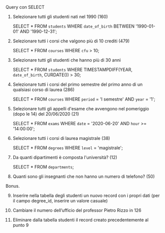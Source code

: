 Query con SELECT

1. Selezionare tutti gli studenti nati nel 1990 (160)

   SELECT \* FROM `students` WHERE `date_of_birth` BETWEEN '1990-01-01' AND '1990-12-31';

2. Selezionare tutti i corsi che valgono più di 10 crediti (479)

   SELECT \* FROM `courses` WHERE `cfu` > 10;

3. Selezionare tutti gli studenti che hanno più di 30 anni

   SELECT \* FROM `students` WHERE TIMESTAMPDIFF(YEAR, `date_of_birth`, CURDATE()) > 30;

4. Selezionare tutti i corsi del primo semestre del primo anno di un qualsiasi corso di
   laurea (286)

   SELECT \* FROM `courses` WHERE `period` = 'I semestre' AND `year` = '1';

5. Selezionare tutti gli appelli d'esame che avvengono nel pomeriggio (dopo le 14) del
   20/06/2020 (21)

   SELECT \* FROM `exams` WHERE `date` = '2020-06-20' AND `hour` >= '14:00:00';

6. Selezionare tutti i corsi di laurea magistrale (38)

   SELECT \* FROM `degrees` WHERE `level` = 'magistrale';

7. Da quanti dipartimenti è composta l'università? (12)

   SELECT \* FROM `departments`;

8. Quanti sono gli insegnanti che non hanno un numero di telefono? (50)

Bonus.

9. Inserire nella tabella degli studenti un nuovo record con i propri dati (per il campo
   degree_id, inserire un valore casuale)

10. Cambiare il numero dell’ufficio del professor Pietro Rizzo in 126

11. Eliminare dalla tabella studenti il record creato precedentemente al punto 9
